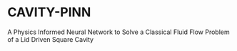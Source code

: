 # CAVITY-PINN
A Physics Informed Neural Network to Solve a Classical Fluid Flow Problem of a Lid Driven Square Cavity
